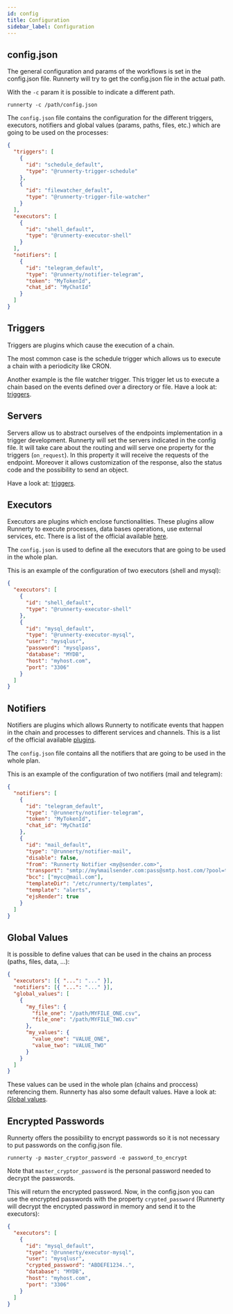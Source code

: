 ```yaml
---
id: config
title: Configuration
sidebar_label: Configuration
---
```


## config.json

The general configuration and params of the workflows is set in the config.json file. Runnerty will try to get the config.json file in the actual path.

With the `-c` param it is possible to indicate a different path.

```shell
runnerty -c /path/config.json
```

The `config.json` file contains the configuration for the different triggers, executors, notifiers and global values (params, paths, files, etc.) which are going to be used on the processes:

```json
{
  "triggers": [
    {
      "id": "schedule_default",
      "type": "@runnerty-trigger-schedule"
    },
    {
      "id": "filewatcher_default",
      "type": "@runnerty-trigger-file-watcher"
    }
  ],
  "executors": [
    {
      "id": "shell_default",
      "type": "@runnerty-executor-shell"
    }
  ],
  "notifiers": [
    {
      "id": "telegram_default",
      "type": "@runnerty/notifier-telegram",
      "token": "MyTokenId",
      "chat_id": "MyChatId"
    }
  ]
}
```

## Triggers

Triggers are plugins which cause the execution of a chain.

The most common case is the schedule trigger which allows us to execute a chain with a periodicity like CRON.

Another example is the file watcher trigger. This trigger let us to execute a chain based on the events defined over a directory or file.
Have a look at: [triggers](triggers.md).

## Servers

Servers allow us to abstract ourselves of the endpoints implementation in a trigger development. Runnerty will set the servers indicated in the config file. It will take care about the routing and will serve one property for the triggers (`on_request`). In this property it will receive the requests of the endpoint. Moreover it allows customization of the response, also the status code and the possibility to send an object.

Have a look at: [triggers](triggers.md).

## Executors

Executors are plugins which enclose functionalities. These plugins allow Runnerty to execute processes, data bases operations, use external services, etc. There is a list of the official available [here](../plugins/).

The `config.json` is used to define all the executors that are going to be used in the whole plan.

This is an example of the configuration of two executors (shell and mysql):

```json
{
  "executors": [
    {
      "id": "shell_default",
      "type": "@runnerty-executor-shell"
    },
    {
      "id": "mysql_default",
      "type": "@runnerty-executor-mysql",
      "user": "mysqlusr",
      "password": "mysqlpass",
      "database": "MYDB",
      "host": "myhost.com",
      "port": "3306"
    }
  ]
}
```

## Notifiers

Notifiers are plugins which allows Runnerty to notificate events that happen in the chain and processes to different services and channels. This is a list of the official available [plugins](../plugins/).

The `config.json` file contains all the notifiers that are going to be used in the whole plan.

This is an example of the configuration of two notifiers (mail and telegram):

```json
{
  "notifiers": [
    {
      "id": "telegram_default",
      "type": "@runnerty/notifier-telegram",
      "token": "MyTokenId",
      "chat_id": "MyChatId"
    },
    {
      "id": "mail_default",
      "type": "@runnerty/notifier-mail",
      "disable": false,
      "from": "Runnerty Notifier <my@sender.com>",
      "transport": "smtp://my%mailsender.com:pass@smtp.host.com/?pool=true",
      "bcc": ["mycc@mail.com"],
      "templateDir": "/etc/runnerty/templates",
      "template": "alerts",
      "ejsRender": true
    }
  ]
}
```

## Global Values

It is possible to define values that can be used in the chains an process (paths, files, data, …):

```json
{
  "executors": [{ "...": "..." }],
  "notifiers": [{ "...": "..." }],
  "global_values": [
    {
      "my_files": {
        "file_one": "/path/MYFILE_ONE.csv",
        "file_one": "/path/MYFILE_TWO.csv"
      },
      "my_values": {
        "value_one": "VALUE_ONE",
        "value_two": "VALUE_TWO"
      }
    }
  ]
}
```

These values can be used in the whole plan (chains and proccess) referencing them. Runnerty has also some default values. Have a look at: [Global values](../values/#global-values).

## Encrypted Passwords

Runnerty offers the possibility to encrypt passwords so it is not necessary to put passwords on the config.json file.

```
runnerty -p master_cryptor_password -e password_to_encrypt
```

Note that `master_cryptor_password` is the personal password needed to decrypt the passwords.

This will return the encrypted password. Now, in the config.json you can use the encrypted passwords with the property `crypted_password` (Runnerty will decrypt the encrypted password in memory and send it to the executors):

```json
{
  "executors": [
    {
      "id": "mysql_default",
      "type": "@runnerty/executor-mysql",
      "user": "mysqlusr",
      "crypted_password": "ABDEFE1234..",
      "database": "MYDB",
      "host": "myhost.com",
      "port": "3306"
    }
  ]
}
```
